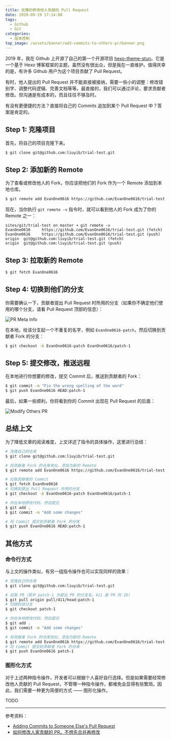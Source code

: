 ```yaml
---
title: 优雅的修改他人贡献的 Pull Request
date: 2020-09-19 17:14:08
tags:
  - Github
  - Git
categories:
  - 版本控制
top_image: /assets/banner/add-commits-to-others-pr/banner.png
---
```


2019 年，我在 Github 上开源了自己的第一个开源项目 [hexo-theme-stun](https://github.com/liuyib/hexo-theme-stun)。它是一个基于 Hexo 博客框架的主题，虽然没有很出众，但是我在一直维护。值得庆幸的是，有许多 Github 用户为这个项目贡献了 Pull Request。

有时，他人提出的 Pull Request 并不能直接被接纳，需要一些小的调整：修改错别字、调整代码逻辑、完善文档等等。最直接的，我们可以通过评论，要求贡献者修改。但沟通是有成本的，而且往往不够及时。

有没有更便捷的方法？直接将自己的 Commits 追加到某个 Pull Request 中？答案是肯定的。

## Step 1: 克隆项目

首先，将自己的项目克隆下来。

```bash
$ git clone git@github.com:liuyib/trial-test.git
```

## Step 2: 添加新的 Remote

为了查看或修改他人的 Fork，你应该把他们的 Fork 作为一个 Remote 添加到本地仓库。

```bash
$ git remote add EvanOne0616 https://github.com/EvanOne0616/trial-test.git
```

现在，当你执行 `git remote -v` 指令时，就可以看到他人的 Fork 成为了你的 Remote 之一：

```
sites/git/trial-test on master ➜ git remote -v
EvanOne0616     https://github.com/EvanOne0616/trial-test.git (fetch)
EvanOne0616     https://github.com/EvanOne0616/trial-test.git (push)
origin  git@github.com:liuyib/trial-test.git (fetch)
origin  git@github.com:liuyib/trial-test.git (push)
```

## Step 3: 拉取新的 Remote

```bash
$ git fetch EvanOne0616
```

## Step 4: 切换到他们的分支

你需要确认一下，贡献者提出 Pull Request 时所用的分支（如果你不确定他们使用的哪个分支，请看 Pull Request 顶部的信息）：

![PR Meta Info](/assets/banner/add-commits-to-others-pr/pr-meta-info-branch.png)

在本地，给该分支起一个不重复的名字，例如 `EvanOne0616-patch`，然后切换到贡献者 Fork 的分支：

```bash
$ git checkout -b EvanOne0616-patch EvanOne0616/patch-1
```

## Step 5: 提交修改，推送远程

在本地进行你想要的修改，提交 Commit 后，推送到贡献者的 Fork：

```bash
$ git commit -m "Fix the wrong spelling of the word"
$ git push EvanOne0616 HEAD:patch-1
```

最后，如果一些顺利，你将看到你的 Commit 出现在 Pull Request 的后面：

![Modify Others PR](/assets/banner/add-commits-to-others-pr/add-commit-to-others-pr.png)

## 总结上文

为了降低文章的阅读难度，上文详述了指令的具体操作，这里进行总结：

```bash
# 克隆自己的仓库
$ git clone git@github.com:liuyib/trial-test.git

# 将贡献者 Fork 的仓库地址，添加为新的 Remote
$ git remote add EvanOne0616 https://github.com/EvanOne0616/trial-test.git

# 拉取贡献者的 Commit
$ git fetch EvanOne0616
# 切换到提出 Pull Request 所用的分支
$ git checkout -b EvanOne0616-patch EvanOne0616/patch-1

# 你在本地修改代码，然后提交
$ git add .
$ git commit -m "Add some changes"

# 将 Commit 提交到贡献者 Fork 的仓库
$ git push EvanOne0616 HEAD:patch-1
```

## 其他方式

### 命令行方式

与上文的操作类似，有另一组指令操作也可以实现同样的效果：

```bash
# 克隆自己的仓库
$ git clone git@github.com:liuyib/trial-test.git

# 拉取 PR（其中 patch-1 为提出 PR 的分支名，411 是 PR 的 ID）
$ git pull origin pull/411/head:patch-1
# 切换到该分支
$ git checkout patch-1

# 你在本地修改代码，然后提交
$ git add .
$ git commit -m "Add some changes"

# 将贡献者 Fork 的仓库地址，添加为新的 Remote
$ git remote add EvanOne0616 https://github.com/EvanOne0616/trial-test.git
# 将 Commit 提交到贡献者 Fork 的仓库
$ git push EvanOne0616 patch-1
```

### 图形化方式

对于上述两种指令操作，开发者可以根据个人喜好自行选择。但是如果需要经常修改他人贡献的 Pull Request，不管哪一种指令操作，都难免会显得有些繁琐。因此，我们需要一种更为简便的方式 —— 图形化操作。

TODO

---

参考资料：

- [Adding Commits to Someone Else's Pull Request](https://tighten.co/blog/adding-commits-to-a-pull-request/)
- [如何修改人家贡献的 PR，不想先合并再修改](https://d.cosx.org/d/420363-pr)
